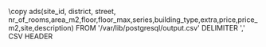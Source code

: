 \copy ads(site_id, district, street, nr_of_rooms,area_m2,floor,floor_max,series,building_type,extra,price,price_m2,site,description) FROM '/var/lib/postgresql/output.csv' DELIMITER ',' CSV HEADER